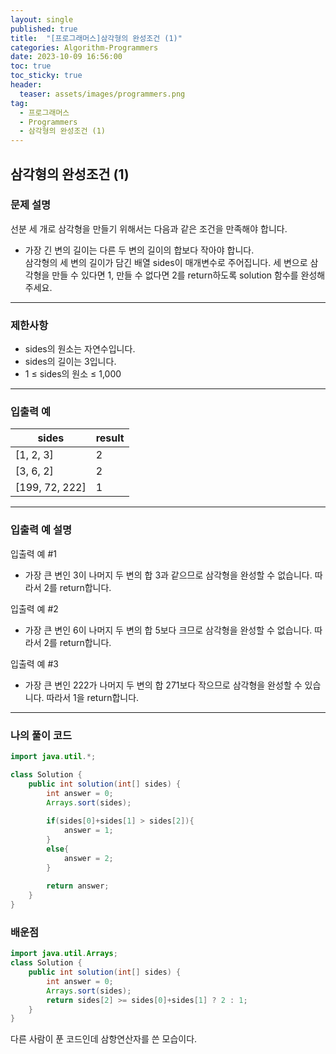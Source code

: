 ```yaml
---
layout: single
published: true
title:  "[프로그래머스]삼각형의 완성조건 (1)"
categories: Algorithm-Programmers
date: 2023-10-09 16:56:00
toc: true
toc_sticky: true
header:
  teaser: assets/images/programmers.png
tag:   
  - 프로그래머스
  - Programmers
  - 삼각형의 완성조건 (1)
---
```


## 삼각형의 완성조건 (1)

### 문제 설명

선분 세 개로 삼각형을 만들기 위해서는 다음과 같은 조건을 만족해야 합니다.  

* 가장 긴 변의 길이는 다른 두 변의 길이의 합보다 작아야 합니다.  
삼각형의 세 변의 길이가 담긴 배열 sides이 매개변수로 주어집니다. 세 변으로 삼각형을 만들 수 있다면 1, 만들 수 없다면 2를 return하도록 solution 함수를 완성해주세요.

----------------

### 제한사항

* sides의 원소는 자연수입니다.
* sides의 길이는 3입니다.
* 1 ≤ sides의 원소 ≤ 1,000


----------------

### 입출력 예

|sides	|result|
|---|---|
|[1, 2, 3]|	2|
|[3, 6, 2]|	2|
|[199, 72, 222]|	1|

----------------

### 입출력 예 설명

입출력 예 #1  

* 가장 큰 변인 3이 나머지 두 변의 합 3과 같으므로 삼각형을 완성할 수 없습니다. 따라서 2를 return합니다.
  

입출력 예 #2  

* 가장 큰 변인 6이 나머지 두 변의 합 5보다 크므로 삼각형을 완성할 수 없습니다. 따라서 2를 return합니다.
  

입출력 예 #3  

* 가장 큰 변인 222가 나머지 두 변의 합 271보다 작으므로 삼각형을 완성할 수 있습니다. 따라서 1을 return합니다.
  
  

----------------

### 나의 풀이 코드

```java
import java.util.*;

class Solution {
    public int solution(int[] sides) {
        int answer = 0;
        Arrays.sort(sides);
        
        if(sides[0]+sides[1] > sides[2]){
            answer = 1;
        }
        else{
            answer = 2;
        }
            
        return answer;
    }
}
```




### 배운점


```java
import java.util.Arrays;
class Solution {
    public int solution(int[] sides) {
        int answer = 0;
        Arrays.sort(sides);
        return sides[2] >= sides[0]+sides[1] ? 2 : 1;
    }
}
```

다른 사람이 푼 코드인데 삼항연산자를 쓴 모습이다. 